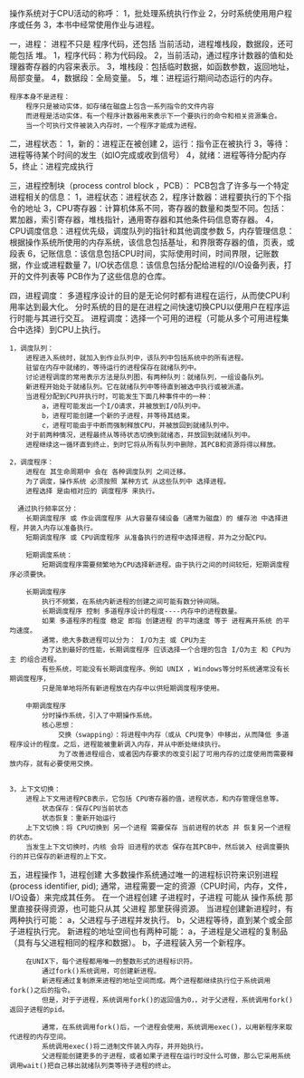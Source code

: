 操作系统对于CPU活动的称呼：
    1，批处理系统执行作业
    2，分时系统使用用户程序或任务
    3，本书中经常使用作业与进程。

一，进程：
    进程不只是 程序代码，还包括 当前活动，进程堆栈段，数据段，还可能包括 堆。
        1，程序代码：称为代码段。
        2，当前活动，通过程序计数器的值和处理器寄存器的内容来表示。
        3，堆栈段：包括临时数据，如函数参数，返回地址，局部变量。
        4，数据段：全局变量。
        5，堆：进程运行期间动态运行的内存。

    程序本身不是进程：
        程序只是被动实体，如存储在磁盘上包含一系列指令的文件内容
        而进程是活动实体，有一个程序计数器用来表示下一个要执行的命令和相关资源集合。
        当一个可执行文件被装入内存时，一个程序才能成为进程。

二，进程状态：
    1，新的：进程正在被创建
    2，运行：指令正在被执行
    3，等待：进程等待某个时间的发生（如IO完成或收到信号）
    4，就绪：进程等待分配内存
    5，终止：进程完成执行

三，进程控制块（process control block ，PCB）：
    PCB包含了许多与一个特定进程相关的信息：
    1，进程状态：进程状态
    2，程序计数器：进程要执行的下个指令的地址
    3，CPU寄存器：计算机体系不同，寄存器的数量和类型不同。包括：累加器，索引寄存器，堆栈指针，通用寄存器和其他条件码信息寄存器。
    4，CPU调度信息：进程优先级，调度队列的指针和其他调度参数
    5，内存管理信息：根据操作系统所使用的内存系统，该信息包括基址，和界限寄存器的值，页表，或段表
    6，记账信息：该信息包括CPU时间，实际使用时间，时间界限，记账数据，作业或进程数量
    7，I/O状态信息：该信息包括分配给进程的I/O设备列表，打开的文件列表等
    PCB作为了这些信息的仓库。

四，进程调度：
    多道程序设计的目的是无论何时都有进程在运行，从而使CPU利用率达到最大化。
    分时系统的目的是在进程之间快速切换CPU以便用户在程序运行时能与其进行交互。
    进程调度：选择一个可用的进程（可能从多个可用进程集合中选择）到CPU上执行。

    1，调度队列：
        进程进入系统时，就加入到作业队列中，该队列中包括系统中的所有进程。
        驻留在内存中就绪的，等待运行的进程保存在就绪队列中。
        讨论进程调度的常用表示方法是队列图，有两种队列：就绪队列，一组设备队列。
        新进程开始处于就绪队列。它在就绪队列中等待直到被选中执行或被派遣。
        当进程分配到CPU并执行时，可能发生下面几种事件中的一种：
            a，进程可能发出一个I/O请求，并被放到I/O队列中。
            b，进程可能创建一个新的子进程，并等待其结束。
            c，进程可能由于中断而强制释放CPU，并被放回到就绪队列中。
        对于前两种情况，进程最终从等待状态切换到就绪态，并放回到就绪队列中。
        进程继续这一循环直到终止，到时它将从所有队列中删除，其PCB和资源将得以释放。

    2，调度程序：
        进程在 其生命周期中 会在 各种调度队列 之间迁移。
        为了调度，操作系统 必须按照 某种方式 从这些队列中 选择进程。
        进程选择 是由相对应的 调度程序 来执行。

      通过执行频率区分：
        长期调度程序 或 作业调度程序 从大容量存储设备（通常为磁盘）的 缓存池 中选择进程，并装入内存以准备执行。
        短期调度程序 或 CPU调度程序 从准备执行的进程中选择进程，并为之分配CPU。

        短期调度系统：
            短期调度程序需要频繁地为CPU选择新进程。由于执行之间的时间较短，短期调度程序必须要快。

        长期调度程序
            执行不频繁，在系统内新进程的创建之间可能有数分钟间隔。
            长期调度程序 控制 多道程序设计的程度----内存中的进程数量。
            如果 多道程序的程度 稳定 即指 创建进程 的平均速度 等于 进程离开系统 的平均速度。
            通常，绝大多数进程可以分为： I/O为主 或 CPU为主
            为了达到最好的性能，长期调度程序 应该选择一个合理的包含 I/O为主 和 CPU为主 的组合进程。
            有些系统，可能没有长期调度程序。例如 UNIX ，Windows等分时系统通常没有长期调度程序，
            只是简单地将所有新进程放在内存中以供短期调度程序使用。

        中期调度程序
            分时操作系统，引入了中期操作系统。
            核心思想：
                交换（swapping）：将进程中内存（或从 CPU竞争）中移出，从而降低 多道程序设计的程度。之后，进程能被重新调入内存，并从中断处继续执行。
                为了改善进程组合，或者因内存要求的改变引起了可用内存的过度使用而需要释放内存，就有必要使用交换。


    3，上下文切换：
        进程上下文用进程PCB表示，它包括 CPU寄存器的值，进程状态，和内存管理信息等。
            状态保存：保存CPU当前状态
            状态恢复：重新开始运行
        上下文切换：将 CPU切换到 另一个进程 需要保存 当前进程的状态 并 恢复另一个进程的状态。
        当发生上下文切换时，内核 会将 旧进程的状态 保存在其PCB中，然后装入 经调度要执行的并已保存的新进程的上下文。

五，进程操作
    1，进程创建
        大多数操作系统通过唯一的进程标识符来识别进程(process identifier, pid);
        通常，进程需要一定的资源（CPU时间，内存，文件，I/O设备）来完成其任务。
        在一个进程创建 子进程时，子进程 可能从 操作系统 那里直接获得资源，也可能只从其 父进程 那里获得资源。
        当进程创建新进程时，有两种执行可能：
            a，父进程与子进程并发执行。
            b，父进程等待，直到某个或全部子进程执行完。
        新进程的地址空间也有两种可能：
            a，子进程是父进程的复制品（具有与父进程相同的程序和数据）。
            b，子进程装入另一个新程序。

        在UNIX下，每个进程都用唯一的整数形式的进程标识符。
            通过fork()系统调用，可创建新进程。
            新进程通过复制原来进程的地址空间而成。两个进程都继续执行位于系统调用fork()之后的指令。
            但是，对于子进程，系统调用fork()的返回值为0，，对于父进程，系统调用fork()返回子进程的pid。

            通常，在系统调用fork()后，一个进程会使用，系统调用exec()，以用新程序来取代进程的内存空间。
            系统调用exec()将二进制文件装入内存，并开始执行。
            父进程能创建更多的子进程，或者如果子进程在运行时没什么可做，那么它采用系统调用wait()把自己移出就绪队列类等待子进程的终止。




















